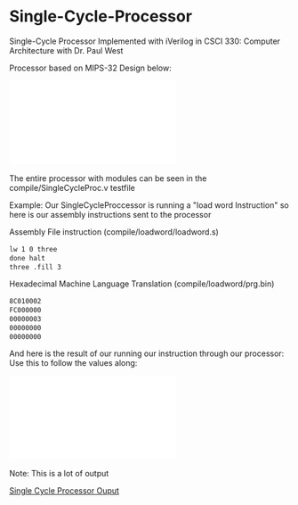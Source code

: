 # Single-Cycle-Processor
Single-Cycle Processor Implemented with iVerilog in CSCI 330: Computer Architecture with Dr. Paul West

Processor based on MIPS-32 Design below:

![MIPS 32 Datapath](pics/07-datapathdiagram.pdf)

The entire processor with modules can be seen in the compile/SingleCycleProc.v testfile

Example: Our SingleCycleProccessor is running a "load word Instruction" so here is our assembly instructions sent to the processor

Assembly File instruction (compile/loadword/loadword.s)

    lw 1 0 three
    done halt
    three .fill 3

Hexadecimal Machine Language Translation (compile/loadword/prg.bin)

    8C010002
    FC000000
    00000003
    00000000
    00000000

And here is the result of our running our instruction through our processor:
Use this to follow the values along:

![Load Word Guide](pics/loadwordguide.pdf)

Note: This is a lot of output

[Single Cycle Processor Ouput](pics/loadwordout.txt)

